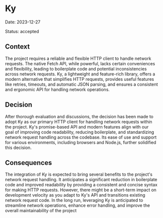 # Ky

Date: 2023-12-27

Status: accepted

## Context

The project requires a reliable and flexible HTTP client to handle network requests. The native Fetch API, while powerful, lacks certain conveniences and flexibility, leading to boilerplate code and potential inconsistencies across network requests. Ky, a lightweight and feature-rich library, offers a modern alternative that simplifies HTTP requests, provides useful features like retries, timeouts, and automatic JSON parsing, and ensures a consistent and ergonomic API for handling network operations.

## Decision

After thorough evaluation and discussions, the decision has been made to adopt Ky as our primary HTTP client for handling network requests within the project. Ky's promise-based API and modern features align with our goal of improving code readability, reducing boilerplate, and standardizing network request handling across the codebase. Its ease of use and support for various environments, including browsers and Node.js, further solidified this decision.

## Consequences

The integration of Ky is expected to bring several benefits to the project's network request handling. It anticipates a significant reduction in boilerplate code and improved readability by providing a consistent and concise syntax for making HTTP requests. However, there might be a short-term impact on development velocity as you adapt to Ky's API and transitions existing network request code. In the long run, leveraging Ky is anticipated to streamline network operations, enhance error handling, and improve the overall maintainability of the project
